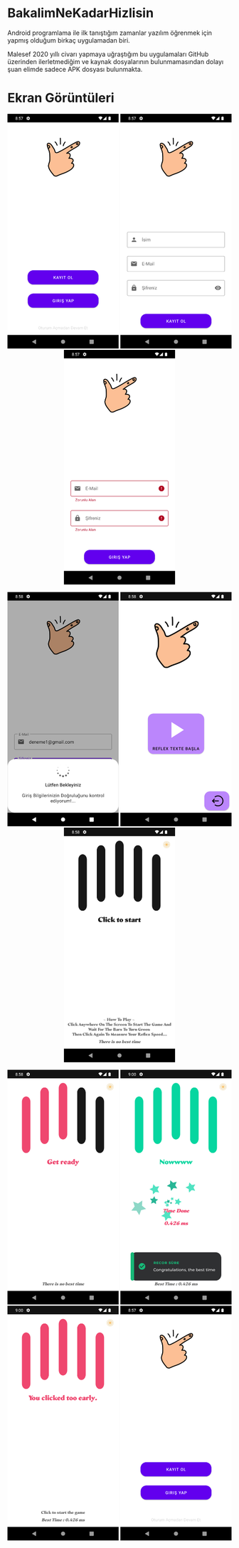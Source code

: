 # BakalimNeKadarHizlisin
Android programlama ile ilk tanıştığım zamanlar yazılım öğrenmek için yapmış olduğum birkaç uygulamadan biri.

Malesef 2020 yıllı civarı yapmaya uğraştığım bu uygulamaları GitHub üzerinden ilerletmediğim ve kaynak dosyalarının bulunmamasından dolayı şuan elimde sadece APK dosyası bulunmakta.

# Ekran Görüntüleri

<p align="center">
  <img src="Screenshots/1.png" width="250" alt="1">
  <img src="Screenshots/2.png" width="250" alt="2">
  <img src="Screenshots/3.png" width="250" alt="3">
</p>

<p align="center">
  <img src="Screenshots/4.png" width="250" alt="4">
  <img src="Screenshots/5.png" width="250" alt="5">
  <img src="Screenshots/6.png" width="250" alt="6">
</p>

<p align="center">
  <img src="Screenshots/7.png" width="250" alt="7">
  <img src="Screenshots/8.png" width="250" alt="8">
  <img src="Screenshots/9.png" width="250" alt="9">
  <img src="Screenshots/1.png" width="250" alt="10">
</p>
